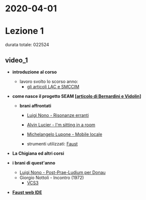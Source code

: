 # 2020-04-01
# Lezione 1

durata totale: 022524

## video_1

- **introduzione al corso**

  - lavoro svolto lo scorso anno:
    - [gli articoli LAC e SMCCIM](https://github.com/s-e-a-m/References/tree/master/SEAM-draft-paper)

- **come nasce il progetto SEAM [[articolo di Bernardini e Vidolin](https://github.com/s-e-a-m/References/blob/master/SustainableLiveElectroAcousticMusic_Bernardini-Vidolin_SMC05-0.8-FINAL.pdf)]**

  - **brani affrontati**
    - [Luigi Nono - Risonanze erranti](https://github.com/s-e-a-m/fc1987nlre/tree/0624523abb534fc24d6d44f0f9d78f80f6c1ed8c)
    - [Alvin Lucier - I'm sitting in a room](https://github.com/s-e-a-m/fc1969lais/tree/a6f3b78611b129c009c3d5652c0a7ccbe7582a2a)
    - [Michelangelo Lupone - Mobile locale](https://github.com/s-e-a-m/fc1991lmml/tree/88203b389af22bda77ca2c19d67c085431393e35)

    - strumenti utilizzati: [Faust](https://faustide.grame.fr)

- **La Chigiana ed altri corsi**

- **i brani di quest'anno**
  - [Luigi Nono - Post-Prae-Ludium per Donau](https://github.com/s-e-a-m/fc1987nlpppd)
  - Giorgio Nottoli - Incontro (1972)
    - [VCS3](https://github.com/s-e-a-m/faust-code/tree/461f17aad23f6400949fed3489d318f640b25538)

- **[Faust web IDE](https://faustide.grame.fr)**

